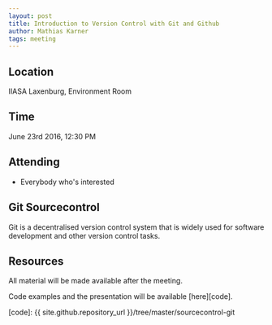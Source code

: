 ```yaml
---
layout: post
title: Introduction to Version Control with Git and Github
author: Mathias Karner
tags: meeting 
---
```


## Location

IIASA Laxenburg, Environment Room

## Time

June 23rd 2016, 12:30 PM

## Attending

- Everybody who's interested


## Git Sourcecontrol

Git is a decentralised version control system that is widely used for software development and other version control tasks.

## Resources

All material will be made available after the meeting.

Code examples and the presentation will be available [here][code].


[code]: {{ site.github.repository_url }}/tree/master/sourcecontrol-git

